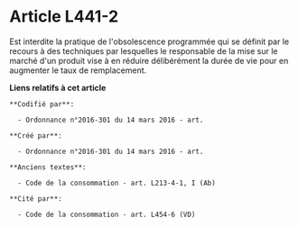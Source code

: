 # Article L441-2

Est interdite la pratique de l'obsolescence programmée qui se définit par le recours à des techniques par lesquelles le
responsable de la mise sur le marché d'un produit vise à en réduire délibérément la durée de vie pour en augmenter le taux de
remplacement.

**Liens relatifs à cet article**

	**Codifié par**:

	  - Ordonnance n°2016-301 du 14 mars 2016 - art.

	**Créé par**:

	  - Ordonnance n°2016-301 du 14 mars 2016 - art.

	**Anciens textes**:

	  - Code de la consommation - art. L213-4-1, I (Ab)

	**Cité par**:

	  - Code de la consommation - art. L454-6 (VD)
